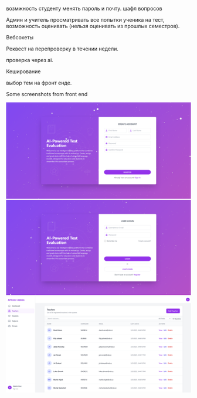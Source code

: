 возмжность студенту менять пароль и почту. шафл вопросов

Админ и учитель просматривать все попытки ученика на тест, возможность оценивать (нельзя оценивать из прошлых семестров).

Вебсокеты

Реквест на перепроверку в течении недели.

проверка через ai.

Кеширование

выбор тем на фронт енде.

Some screenshots from front end

![fast :) preview](1.png)
![fast :) preview](2.png)
![fast :) preview](3.png)
